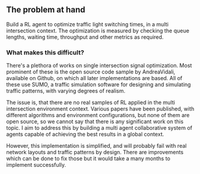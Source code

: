 ## The problem at hand

Build a RL agent to optimize traffic light switching times, in a multi intersection context. The optimization is measured by checking the queue lengths, waiting time, throughput and other metrics as required.

### What makes this difficult?

There's a plethora of works on single intersection signal optimization. Most prominent of these is the open source code sample by AndreaVidali, available on Github, on which all later implementations are based. All of these use SUMO, a traffic simulation software for designing and simulating traffic patterns, with varying degrees of realism.

The issue is, that there are no real samples of RL applied in the multi intersection environment context. Various papers have been published, with different algorithms and environment configurations, but none of them are open source, so we cannot say that there is any significant work on this topic. I aim to address this by building a multi agent collaborative system of agents capable of achieving the best results in a global context.

However, this implementation is simplified, and will probably fail with real network layouts and traffic patterns by design. There are improvements which can be done to fix those but it would take a many months to implement successfully.

